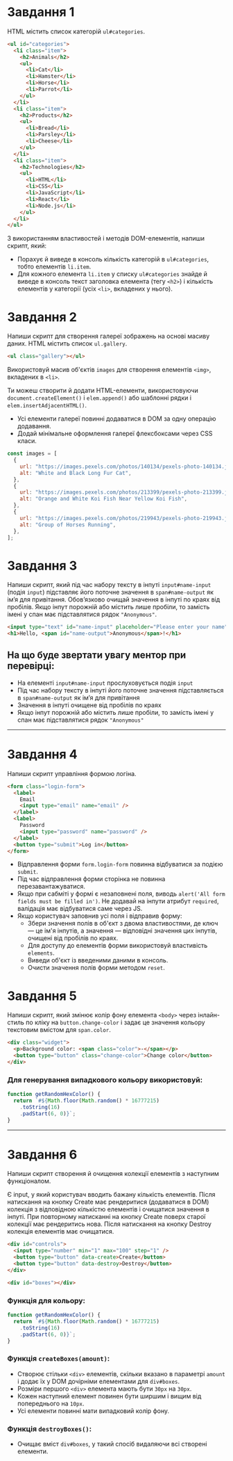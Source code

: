 # Завдання 1

HTML містить список категорій `ul#categories`.

```html
<ul id="categories">
  <li class="item">
    <h2>Animals</h2>
    <ul>
      <li>Cat</li>
      <li>Hamster</li>
      <li>Horse</li>
      <li>Parrot</li>
    </ul>
  </li>
  <li class="item">
    <h2>Products</h2>
    <ul>
      <li>Bread</li>
      <li>Parsley</li>
      <li>Cheese</li>
    </ul>
  </li>
  <li class="item">
    <h2>Technologies</h2>
    <ul>
      <li>HTML</li>
      <li>CSS</li>
      <li>JavaScript</li>
      <li>React</li>
      <li>Node.js</li>
    </ul>
  </li>
</ul>
```

З використанням властивостей і методів DOM-елементів, напиши скрипт, який:

- Порахує й виведе в консоль кількість категорій в `ul#categories`, тобто елементів `li.item`.
- Для кожного елемента `li.item` у списку `ul#categories` знайде й виведе в консоль текст заголовка елемента (тегу `<h2>`) і кількість елементів у категорії (усіх `<li>`, вкладених у нього).



# Завдання 2

Напиши скрипт для створення галереї зображень на основі масиву даних. HTML містить список `ul.gallery`.

```html
<ul class="gallery"></ul>
```

Використовуй масив об'єктів `images` для створення елементів `<img>`, вкладених в `<li>`.

Ти можеш створити й додати HTML-елементи, використовуючи `document.createElement()` і `elem.append()` або шаблонні рядки і `elem.insertAdjacentHTML()`.

- Усі елементи галереї повинні додаватися в DOM за одну операцію додавання.
- Додай мінімальне оформлення галереї флексбоксами через CSS класи.

```js
const images = [
  {
    url: "https://images.pexels.com/photos/140134/pexels-photo-140134.jpeg?dpr=2&h=750&w=1260",
    alt: "White and Black Long Fur Cat",
  },
  {
    url: "https://images.pexels.com/photos/213399/pexels-photo-213399.jpeg?dpr=2&h=750&w=1260",
    alt: "Orange and White Koi Fish Near Yellow Koi Fish",
  },
  {
    url: "https://images.pexels.com/photos/219943/pexels-photo-219943.jpeg?dpr=2&h=750&w=1260",
    alt: "Group of Horses Running",
  },
];
```



# Завдання 3

Напиши скрипт, який під час набору тексту в інпуті `input#name-input` (подія `input`) підставляє його поточне значення в `span#name-output` як ім’я для привітання. Обов’язково очищай значення в інпуті по краях від пробілів. Якщо інпут порожній або містить лише пробіли, то замість імені у спан має підставлятися рядок `"Anonymous"`.

```html
<input type="text" id="name-input" placeholder="Please enter your name" />
<h1>Hello, <span id="name-output">Anonymous</span>!</h1>
```

## На що буде звертати увагу ментор при перевірці:

- На елементі `input#name-input` прослуховується подія `input`
- Під час набору тексту в інпуті його поточне значення підставляється в `span#name-output` як ім’я для привітання
- Значення в інпуті очищене від пробілів по краях
- Якщо інпут порожній або містить лише пробіли, то замість імені у спан має підставлятися рядок `"Anonymous"`

---

# Завдання 4

Напиши скрипт управління формою логіна.

```html
<form class="login-form">
  <label>
    Email
    <input type="email" name="email" />
  </label>
  <label>
    Password
    <input type="password" name="password" />
  </label>
  <button type="submit">Log in</button>
</form>
```

- Відправлення форми `form.login-form` повинна відбуватися за подією `submit`.
- Під час відправлення форми сторінка не повинна перезавантажуватися.
- Якщо при сабміті у формі є незаповнені поля, виводь `alert('All form fields must be filled in')`. Не додавай на інпути атрибут `required`, валідація має відбуватися саме через JS.
- Якщо користувач заповнив усі поля і відправив форму:
  - Збери значення полів в об'єкт з двома властивостями, де ключ — це ім'я інпутів, а значення — відповідні значення цих інпутів, очищені від пробілів по краях.
  - Для доступу до елементів форми використовуй властивість `elements`.
  - Виведи об'єкт із введеними даними в консоль.
  - Очисти значення полів форми методом `reset`.



# Завдання 5

Напиши скрипт, який змінює колір фону елемента `<body>` через інлайн-стиль по кліку на `button.change-color` і задає це значення кольору текстовим вмістом для `span.color`.

```html
<div class="widget">
  <p>Background color: <span class="color">-</span></p>
  <button type="button" class="change-color">Change color</button>
</div>
```

### Для генерування випадкового кольору використовуй:

```js
function getRandomHexColor() {
  return `#${Math.floor(Math.random() * 16777215)
    .toString(16)
    .padStart(6, 0)}`;
}
```


---

# Завдання 6

Напиши скрипт створення й очищення колекції елементів з наступним функціоналом.

Є input, у який користувач вводить бажану кількість елементів. Після натискання на кнопку Create має рендеритися (додаватися в DOM) колекція з відповідною кількістю елементів і очищатися значення в інпуті. При повторному натисканні на кнопку Create поверх старої колекції має рендеритись нова. Після натискання на кнопку Destroy колекція елементів має очищатися.

```html
<div id="controls">
  <input type="number" min="1" max="100" step="1" />
  <button type="button" data-create>Create</button>
  <button type="button" data-destroy>Destroy</button>
</div>

<div id="boxes"></div>
```

### Функція для кольору:

```js
function getRandomHexColor() {
  return `#${Math.floor(Math.random() * 16777215)
    .toString(16)
    .padStart(6, 0)}`;
}
```

### Функція `createBoxes(amount)`:

- Створює стільки `<div>` елементів, скільки вказано в параметрі `amount` і додає їх у DOM дочірніми елементами для `div#boxes`.
- Розміри першого `<div>` елемента мають бути `30px` на `30px`.
- Кожен наступний елемент повинен бути ширшим і вищим від попереднього на `10px`.
- Усі елементи повинні мати випадковий колір фону.

### Функція `destroyBoxes()`:

- Очищає вміст `div#boxes`, у такий спосіб видаляючи всі створені елементи.
